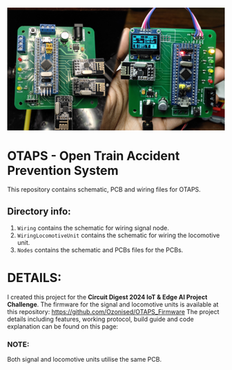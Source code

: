 ![thumbnail](thumbnail.jpg)
# OTAPS - Open Train Accident Prevention System
This repository contains schematic, PCB and wiring files for OTAPS.

## Directory info:
1. ```Wiring``` contains the schematic for wiring signal node.
2. ```WiringLocomotiveUnit``` contains the schematic for wiring the locomotive unit.
3. ```Nodes``` contains the schematic and PCBs files for the PCBs.

# DETAILS:
I created this project for the **Circuit Digest 2024 IoT & Edge AI Project Challenge**.
The firmware for the signal and locomotive units is available at this repository: https://github.com/Ozonised/OTAPS_Firmware
The project details including features, working protocol, build guide and code explanation can be found on this page:

### NOTE:
Both signal and locomotive units utilise the same PCB.

